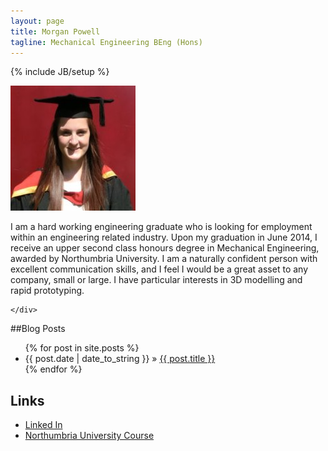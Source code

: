 ```yaml
---
layout: page
title: Morgan Powell
tagline: Mechanical Engineering BEng (Hons)
---
```

{% include JB/setup %}

<div class="row">
    <div class="col-md-3">
        <img src="assets/img/profile.jpg" 
             alt="Graduate of Northumbria University"
             class="img-circle" >
    </div>
    <div class="col-md-9">

I am a hard working engineering graduate who is looking for employment within an engineering related industry. Upon my graduation in June 2014, I receive an upper second class honours degree in Mechanical Engineering, awarded by Northumbria University. I am a naturally confident person with excellent communication skills, and I feel I would be a great asset to any company, small or large.
I have particular interests in 3D modelling and rapid prototyping.

    </div>
</div>

##Blog Posts

<ul class="posts">
  {% for post in site.posts %}
    <li>
        <span>{{ post.date | date_to_string }}</span> &raquo; 
        <a href="{{ BASE_PATH }}{{ post.url }}" title="{{post.title}} : {{post.tagline}}">{{ post.title }}</a>
    </li>
  {% endfor %}
</ul>

## Links

* [Linked In][linkedin]
* [Northumbria University Course][mecheng]


[linkedin]: http://uk.linkedin.com/pub/morgan-powell/88/811/6a7 "Morgan Powell's Linked In Profile"
[mecheng]: http://www.northumbria.ac.uk/study-at-northumbria/courses/mechanical-engineering-uusmee1/ "Mechanical Engineering BEng (Hons)"